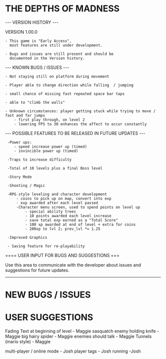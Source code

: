  THE DEPTHS OF MADNESS
=======================


--- VERSION HISTORY ---


 VERSION 1.00.0 

    - This game is "Early Access",
      most features are still under development.

    - Bugs and issues are still present and should be
      documented in the Version history.

--- KNOWN BUGS / ISSUES ---

    - Not staying still on platform during movement

    - Player able to change direction while falling  / jumping

    - small chance of missing fast repeated space bar taps

    - able to "climb the walls"

    - Unknown circumstances: player getting stuck while trying to move / fast and far jumps
        - first play through, on level 2
        - lowering FPS to 30 enhances the affect to occur constantly

--- POSSIBLE FEATURES TO BE RELEASED IN FUTURE UPDATES ---

     -Power ups:
        - speed increase power up (timed)
        - invincible power up (timed)

     -Traps to increase difficulty

     -Total of 10 levels plus a final Boss level

     -Story Mode

     -Shooting / Magic

     -RPG style leveling and character development
         - coins to pick up on map, convert into exp
         - exp awarded after each level passed
         -Character menu screen, used to spend points on level up
             - special ability trees
             - 10 points awarded each level increase
             - save total exp earned as a "Total Score"
             - 100 xp awarded at end of level + extra for coins
             - 200xp to lvl 2; prev_lvl *= 1.25

     -Improved Graphics

     - Saving feature for re-playability

==== USER INPUT FOR BUGS AND SUGGESTIONS ===

Use this area to communicate with the developer about issues and suggestions
for future updates.

----------------------------------------------------------------------------

 NEW BUGS / ISSUES
==================


USER SUGGESTIONS
================

Fading Text at beginning of level - Maggie
sasquatch enemy holding knife - Maggie
big hairy spider - Maggie
enemies should talk - Maggie
Tunnels (mario style) - Maggie

multi-player / online mode - Josh
player tags - Josh
running -Josh
